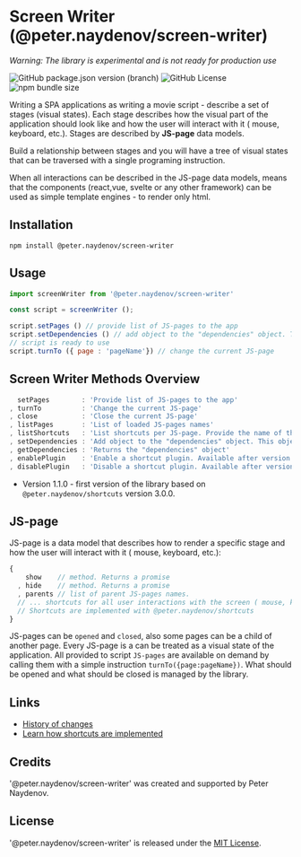 # Screen Writer (@peter.naydenov/screen-writer)
*Warning: The library is experimental and is not ready for production use*

![GitHub package.json version (branch)](https://img.shields.io/github/package-json/v/peterNaydenov/screen-writer/main)
![GitHub License](https://img.shields.io/github/license/peterNaydenov/screen-writer)
![npm bundle size](https://img.shields.io/bundlephobia/minzip/%40peter.naydenov%2Fscreen-writer)



Writing a SPA applications as writing a movie script - describe a set of stages (visual states). Each stage describes how the visual part of the application should look like and how the user will interact with it ( mouse, keyboard, etc.). Stages are described by **JS-page** data models. 

Build a relationship between stages and you will have a tree of visual states that can be traversed with a single programing instruction.

When all interactions can be described in the JS-page data models, means that the components (react,vue, svelte or any other framework) can be used as simple template engines - to render only html. 




## Installation

```
npm install @peter.naydenov/screen-writer
```



## Usage

```js
import screenWriter from '@peter.naydenov/screen-writer'

const script = screenWriter ();

script.setPages () // provide list of JS-pages to the app
script.setDependencies () // add object to the "dependencies" object. This object will be passed to the JS-page "show" method
// script is ready to use
script.turnTo ({ page : 'pageName'}) // change the current JS-page
```





## Screen Writer Methods Overview

```js
  setPages        : 'Provide list of JS-pages to the app'
, turnTo          : 'Change the current JS-page'
, close           : 'Close the current JS-page'
, listPages       : 'List of loaded JS-pages names'
, listShortcuts   : 'List shortcuts per JS-page. Provide the name of the JS-page'
, setDependencies : 'Add object to the "dependencies" object. This object will be passed to the JS-page "show" method'
, getDependencies : 'Returns the "dependencies" object'
, enablePlugin    : 'Enable a shortcut plugin. Available after version 1.1.0'
, disablePlugin   : 'Disable a shortcut plugin. Available after version 1.1.0'
```

* Version 1.1.0 - first version of the library based on `@peter.naydenov/shortcuts` version 3.0.0. 

## JS-page

JS-page is a data model that describes how to render a specific stage and how the user will interact with it ( mouse, keyboard, etc.):

```js
{
    show    // method. Returns a promise
  , hide    // method. Returns a promise
  , parents // list of parent JS-pages names.
  // ... shortcuts for all user interactions with the screen ( mouse, keyboard, etc.)
  // Shortcuts are implemented with @peter.naydenov/shortcuts
}
```


JS-pages can be `opened` and `closed`, also some pages can be a child of another page. Every JS-page is a can be treated as a visual state of the application. All provided to script `JS-pages` are available on demand by calling them with a simple instruction `turnTo({page:pageName})`. What should be opened and what should be closed is managed by the library.





## Links
- [History of changes](https://github.com/PeterNaydenov/screen-writer/blob/main/Changelog.md)
- [Learn how shortcuts are implemented](https://github.com/PeterNaydenov/shortcuts)




## Credits
'@peter.naydenov/screen-writer' was created and supported by Peter Naydenov.



## License
'@peter.naydenov/screen-writer' is released under the [MIT License](http://opensource.org/licenses/MIT).